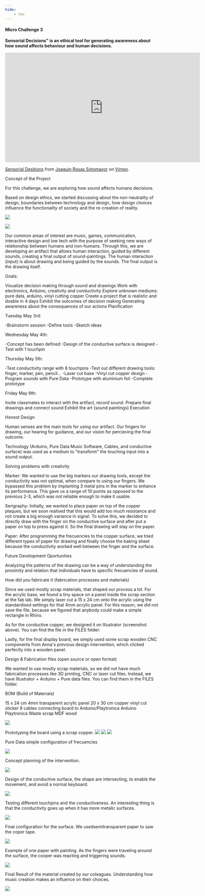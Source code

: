 ```yaml
---
hide:
    - toc
---
```


#### Micro Challenge 3

**Sensorial Decisions" is an ethical tool for generating awareness about how sound affects behaviour and human decisions.**

<iframe src="https://player.vimeo.com/video/706955265?h=68fb8f0685" width="640" height="360" frameborder="0" allow="autoplay; fullscreen; picture-in-picture" allowfullscreen></iframe>
<p><a href="https://vimeo.com/706955265">Sensorial Desitions</a> from <a href="https://vimeo.com/user168471943">Joaquin Rosas Sotomayor</a> on <a href="https://vimeo.com">Vimeo</a>.</p>

Concept of the Project

For this challenge, we are exploring how sound affects humans decisions.



Based on design ethics, we started discussing about the non-neutrality of design, boundaries between technology and design, how design choices influence the functionality of society and the re-creation of reality.

![](../images/MC3_01.png)


![](../images/MC3_02.png)


Our common areas of interest are music, games, communication, interactive design and low tech with the purpose of seeking new ways of relationship between humans and non-humans. Through this, we are developing an artifact that allows human interaction, guided by different sounds, creating a final output of sound-paintings. The human interaction (input) is about drawing and being guided by the sounds. The final output is the drawing itself.

Goals:

Visualize decision making through sound and drawings
Work with electronics, Arduino, creativity and conductivity
Explore unknown mediums: pure data, arduino, vinyl cutting copper
Create a project that is realistic and doable in 4 days
Exhibit the outcomes of decision making
Generating awareness about the consequences of our actions
Planification

Tuesday May 3rd:

-Brainstorm session -Define tools -Sketch ideas

Wednesday May 4th:

-Concept has been defined -Design of the conductive surface is designed -Test with 1 touchpin

Thursday May 5th:

-Test conductivity range with 8 touchpins -Test out different drawing tools: finger, marker, pen, pencil... -Laser cut base -Vinyl cut copper design -Program sounds with Pure Data -Prototype with aluminium foil -Complete prototype

Friday May 6th:

Invite classmates to interact with the artifact, record sound.
Prepare final drawings and connect sound
Exhibit the art (sound paintings)
Execution


Honest Design

Human senses are the main tools for using our artifact. Our fingers for drawing, our hearing for guidance, and our vision for percieving the final outcome.

Technology (Arduino, Pure Data Music Software, Cables, and conductive surface) was used as a medium to "transform" the touching input into a sound output.

Solving problems with creativity

Marker: We wanted to use the big markers our drawing tools, except the conductivity was not optimal, when compare to using our fingers. We bypassed this problem by implanting 3 metal pins in the marker to enhance its performance. This gave us a range of 10 points as opposed to the previous 2-3, which was not reliable enough to make it usable.

Serigraphy: Initially, we wanted to place paper on top of the copper plaques, but we soon realised that this would add too much resistance and not create a big enough variance in signal. To solve this, we decided to directly draw with the finger on the conductive surface and after put a paper on top to press against it. So the final drawing will stay on the paper.

Paper: After programming the frecuencies to the copper surface, we tried different types of paper for drawing and finally choose the baking sheet because the conductivity worked well between the finger and the surface.

Future Development Oportunities

Analyzing the patterns of the drawing can be a way of understanding the proximity and relation that individuals have to specific frecuencies of sound.


How did you fabricate it (fabrication processes and materials)

Since we used mostly scrap materials, that shaped our process a lot. For the acrylic base, we found a tiny space on a panel inside the scrap section at the fab lab. We simply laser cut a 15 x 24 cm onto the acrylic using the standardised settings for that 4mm acrylic panel. For this reason, we did not save the file, because we figured that anybody could make a simple rectangle in Rhino.

As for the conductive copper, we designed it on Illustrator (screenshot above). You can find the file in the FILES folder.

Lastly, for the final display board, we simply used some scrap wooden CNC components from Anna's previous design intervention, which clicked perfectly into a wooden panel.

Design & Fabrication files (open source or open format)

We wanted to use mostly scrap materials, so we did not have much fabrication processes like 3D printing, CNC or laser cut files. Instead, we have Illustrator + Arduino + Pure data files. You can find them in the FILES folder.

BOM (Build of Materials)

15 x 24 cm 4mm transparent acrylic panel 20 x 30 cm copper vinyl cut sticker 9 cables connecting board to Arduino/Playtronica Arduino Playtronica Waste scrap MDF wood

![](../images/MC3_07.jpeg)

Prototyping the board using a scrap copper.
![](../images/MC3_04.jpeg)
![](../images/MC3_05.jpeg)
![](../images/MC3_06.jpeg)

Pure Data simple configuration of frecuencies 

![](../images/MC3_08.jpg)

Concept planning of the intervention.

![](../images/MC3_09.jpeg)

Design of the conductive surface, the shape are intersecting, to enable the movement, and avoid a normal keyboard.

![](../images/MC3_10.jpg)

Testing different touchpins and the conductiveness. An interesting thing is that the conductivity goes up when it has more metalic surfaces.

![](../images/MC3_11.jpeg)

Final configuration for the surface. We usedsemitransparent paper to saw the coper tape.

![](../images/MC3_12.jpeg)

Example of one paper with painting. As the fingers were traveling around the surface, the cooper was reacting and triggering sounds.

![](../images/MC3_13.jpg)

Final Result of the material created by our coleagues. Understanding how music creation makes an influence on their choices.

![](../images/MC3_14.jpeg)







